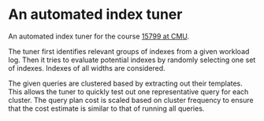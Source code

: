 # An automated index tuner

An automated index tuner for the course [15799 at CMU](https://15799.courses.cs.cmu.edu/spring2022/).

The tuner first identifies relevant groups of indexes from a given workload log. Then it tries to evaluate potential indexes by randomly selecting one set of indexes. Indexes of all widths are considered.

The given queries are clustered based by extracting out their templates. This allows the tuner to quickly test out one representative query for each cluster. The query plan cost is scaled based on cluster frequency to ensure that the cost estimate is similar to that of running all queries.